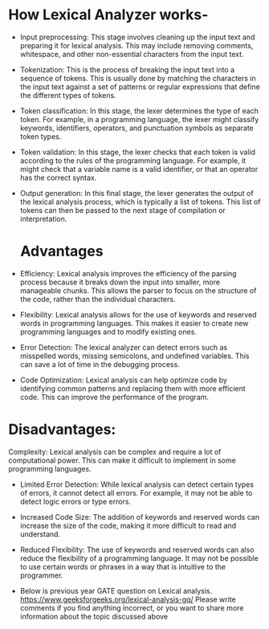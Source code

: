 
#  How Lexical Analyzer works-

* Input preprocessing: This stage involves cleaning up the input text and preparing it for lexical analysis. This may include removing comments, whitespace, and other non-essential characters from the input text.
* Tokenization: This is the process of breaking the input text into a sequence of tokens. This is usually done by matching the characters in the input text against a set of patterns or regular expressions that define the different types of tokens.
* Token classification: In this stage, the lexer determines the type of each token. For example, in a programming language, the lexer might classify keywords, identifiers, operators, and punctuation symbols as separate token types.
* Token validation: In this stage, the lexer checks that each token is valid according to the rules of the programming language. For example, it might check that a variable name is a valid identifier, or that an operator has the correct syntax.
* Output generation: In this final stage, the lexer generates the output of the lexical analysis process, which is typically a list of tokens. This list of tokens can then be passed to the next stage of compilation or interpretation.
  # Advantages
* Efficiency: Lexical analysis improves the efficiency of the parsing process because it breaks down the input into smaller, more manageable chunks. This allows the parser to focus on the structure of the code, rather than the individual characters.

* Flexibility: Lexical analysis allows for the use of keywords and reserved words in programming languages. This makes it easier to create new programming languages and to modify existing ones.

* Error Detection: The lexical analyzer can detect errors such as misspelled words, missing semicolons, and undefined variables. This can save a lot of time in the debugging process.

* Code Optimization: Lexical analysis can help optimize code by identifying common patterns and replacing them with more efficient code. This can improve the performance of the program.

# Disadvantages:
Complexity: Lexical analysis can be complex and require a lot of computational power. This can make it difficult to implement in some programming languages.

* Limited Error Detection: While lexical analysis can detect certain types of errors, it cannot detect all errors. For example, it may not be able to detect logic errors or type errors.

* Increased Code Size: The addition of keywords and reserved words can increase the size of the code, making it more difficult to read and understand.

* Reduced Flexibility: The use of keywords and reserved words can also reduce the flexibility of a programming language. It may not be possible to use certain words or phrases in a way that is intuitive to the programmer.

* Below is previous year GATE question on Lexical analysis. https://www.geeksforgeeks.org/lexical-analysis-gq/ Please write comments if you find anything incorrect, or you want to share more information about the topic discussed above



